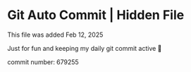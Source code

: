# Git Auto Commit | Hidden File

This file was added Feb 12, 2025

Just for fun and keeping my daily git commit active 🤪

commit number: 679255
